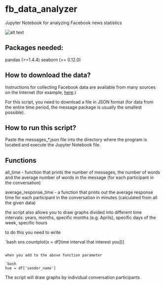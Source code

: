 # fb_data_analyzer
Jupyter Notebook for analyzing Facebook news statistics

![alt text](https://github.com/all2gos/fb_data_analyzer/blob/main/ss.jpg?raw=true)

## Packages needed:
 pandas (>=1.4.4)
 seaborn (>= 0.12.0)

 ## How to download the data?

Instructions for collecting Facebook data are available from many sources on the Internet (for example, [here](https://www.facebook.com/help/212802592074644).) 

For this script, you need to download a file in JSON format (for data from the entire time period, the message package is usually the smallest possible).

## How to run this script?

Paste the messages_*.json file into the directory where the program is located and execute the Jupyter Notebook file.

## Functions

all_time - function that prints the number of messages, the number of words and the average number of words in the message (for each participant in the conversation)

average_response_time - a function that prints out the average response time for each participant in the conversation in minutes (calculated from all the given data)

the script also allows you to draw graphs divided into different time intervals:
years, months, specific months (e.g. Aprils), specific days of the week, specific hours

to do this you need to write

`bash
sns.countplot(x = df[time interval that interest you])]
```

when you add to the above function parameter

`bash
hue = df['sender_name']
```
The script will draw graphs by individual conversation participants
